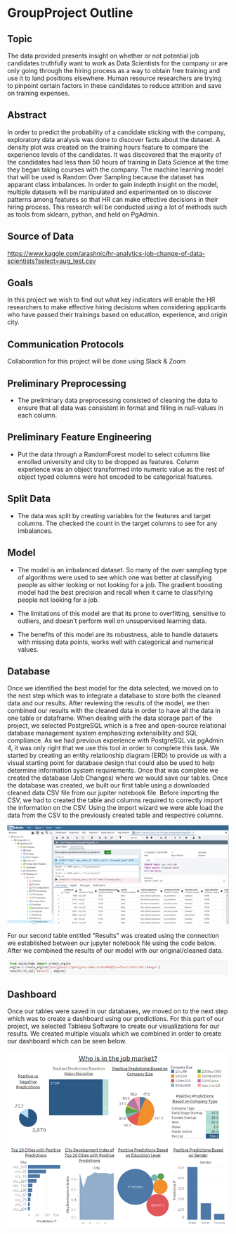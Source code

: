 # GroupProject Outline

## Topic 
The data provided presents insight on whether or not potential job candidates truthfully want to work as Data Scientists for the company or are only going through the hiring process as a way to obtain free training and use it to land positions elsewhere. Human resource researchers are trying to pinpoint certain factors in these candidates to reduce attrition and save on training expenses.

## Abstract
In order to predict the probability of a candidate sticking with the company, exploratory data analysis was done to discover facts about the dataset. A density plot was created on the training hours feature to compare the experience levels of the candidates. It was discovered that the majority of the candidates had less than 50 hours of training in Data Science at the time they began taking courses with the company. The machine learning model that will be used is Random Over Sampling because the dataset has apparant class imbalances. In order to gain indepth insight on the model, multiple datasets will be manipulated and experimented on to discover patterns among features so that HR can make effective decisions in their hiring process. This research will be conducted using a lot of methods such as tools from sklearn, python, and held on PgAdmin. 

## Source of Data
https://www.kaggle.com/arashnic/hr-analytics-job-change-of-data-scientists?select=aug_test.csv

## Goals
In this project we wish to find out what key indicators will enable the HR researchers to make effective hiring decisions when considering applicants who have passed their trainings based on education, experience, and origin city.

## Communication Protocols
Collaboration for this project will be done using Slack & Zoom

## Preliminary Preprocessing 

* The preliminary data preprocessing consisted of cleaning the data to ensure that all data was consistent in format and filling in null-values in each column. 

## Preliminary Feature Engineering 

* Put the data through a RandomForest model to select columns like enrolled university and city to be dropped as features.  Column experience was an object transformed into numeric value as the rest of object typed columns were hot encoded to be categorical features. 

## Split Data
* The data was split by creating variables for the features and target columns. The checked the count in the target columns to see for any imbalances. 

## Model

* The model is an imbalanced dataset. So many of the over sampling type of algorithms were used to see which one was better at classifying people as either looking or not looking for a job. The gradient boosting model had the best precision and recall when it came to classifying people not looking for a job.

* The limitations of this model are that its prone to overfitting, sensitive to outliers, and doesn’t perform well on unsupervised learning data.

* The benefits of this model are its robustness, able to handle datasets with missing data points, works well with categorical and numerical values.  

## Database

  Once we identified the best model for the data selected, we moved on to the next step which was to integrate a database to store both the cleaned data and our results. After reviewing the results of the model, we then combined our results with the cleaned data in order to have all the data in one table or dataframe. When dealing with the data storage part of the project, we selected PostgreSQL which is a free and open-source relational database management system emphasizing extensibility and SQL compliance. As we had previous experience with PostgreSQL via pgAdmin 4, it was only right that we use this tool in order to complete this task. We started by creating an entity relationship diagram (ERD) to provide us with a visual starting point for database design that could also be used to help determine information system requirements. Once that was complete we created the database (Job Changes) where we would save our tables. Once the database was created, we built our first table using a downloaded cleaned data CSV file from our jupiter notebook file. Before importing the CSV, we had to created the table and columns required to correctly import the information on the CSV. Using the import wizard we were able load the data from the CSV to the  previously created table and respective columns. 

![](https://github.com/jonathansylvestre/GroupProject/blob/Moussavou/Resources/Capture%202.PNG)

For our second table entitled "Results" was created using the connection we established between our jupyter notebook file using the code below. After we combined the results of our model with our original/cleaned data. 

![](https://github.com/jonathansylvestre/GroupProject/blob/Moussavou/Resources/Capture.PNG)

## Dashboard

Once our tables were saved in our databases, we moved on to the next step which was to create a dashboard using our predictions. For this part of our project, we selected Tableau Software to create our visualizations for our results. We created multiple visuals which we combined in order to create our dashboard which can be seen below.

![](https://github.com/jonathansylvestre/GroupProject/blob/Moussavou/Resources/Who%20is%20in%20the%20job%20market.png)


